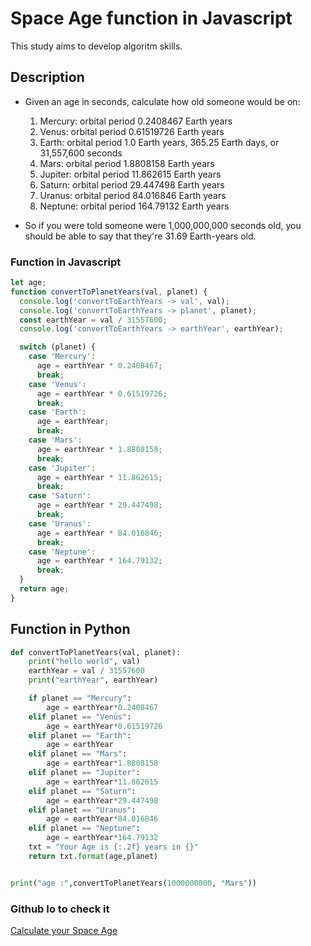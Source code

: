 # Space Age function in Javascript

This study aims to develop algoritm skills.

## Description

- Given an age in seconds, calculate how old someone would be on:
  1. Mercury: orbital period 0.2408467 Earth years
  2. Venus: orbital period 0.61519726 Earth years
  3. Earth: orbital period 1.0 Earth years, 365.25 Earth days, or 31,557,600 seconds
  4. Mars: orbital period 1.8808158 Earth years
  5. Jupiter: orbital period 11.862615 Earth years
  6. Saturn: orbital period 29.447498 Earth years
  7. Uranus: orbital period 84.016846 Earth years
  8. Neptune: orbital period 164.79132 Earth years

- So if you were told someone were 1,000,000,000 seconds old, you should be able to say that they're 31.69 Earth-years old. 



### Function in Javascript
```javascript
let age;
function convertToPlanetYears(val, planet) {
  console.log('convertToEarthYears -> val', val);
  console.log('convertToEarthYears -> planet', planet);
  const earthYear = val / 31557600;
  console.log('convertToEarthYears -> earthYear', earthYear);

  switch (planet) {
    case 'Mercury':
      age = earthYear * 0.2408467;
      break;
    case 'Venus':
      age = earthYear * 0.61519726;
      break;
    case 'Earth':
      age = earthYear;
      break;
    case 'Mars':
      age = earthYear * 1.8808158;
      break;
    case 'Jupiter':
      age = earthYear * 11.862615;
      break;
    case 'Saturn':
      age = earthYear * 29.447498;
      break;
    case 'Uranus':
      age = earthYear * 84.016846;
      break;
    case 'Neptune':
      age = earthYear * 164.79132;
      break;
  }
  return age;
}
```
## Function in Python
```python
def convertToPlanetYears(val, planet):
    print("hello world", val)
    earthYear = val / 31557600
    print("earthYear", earthYear)

    if planet == "Mercury":
        age = earthYear*0.2408467
    elif planet == "Venüs":
        age = earthYear*0.61519726
    elif planet == "Earth":
        age = earthYear
    elif planet == "Mars":
        age = earthYear*1.8808158
    elif planet == "Jupiter":
        age = earthYear*11.862615
    elif planet == "Saturn":
        age = earthYear*29.447498
    elif planet == "Uranus":
        age = earthYear*84.016846
    elif planet == "Neptune":
        age = earthYear*164.79132
    txt = "Your Age is {:.2f} years in {}"
    return txt.format(age,planet)


print("age :",convertToPlanetYears(1000000000, "Mars"))
```

### Github Io to check it

[Calculate your Space Age ]('https://code-code-team.github.io/CC0007--SPACE-AGE/')
